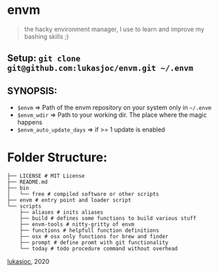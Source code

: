 # envm

> the hacky environment manager, I use to learn and improve my bashing skills ;) 

## Setup: ``git clone git@github.com:lukasjoc/envm.git ~/.envm``

## SYNOPSIS:
- ``$envm`` => Path of the envm repository on your system only in ``~/.envm``
- ``$envm_wdir`` => Path to your working dir. The place where the magic happens
- ``$envm_auto_update_days`` => if >= 1 update is enabled

# Folder Structure:
```
├── LICENSE # MIT License
├── README.md
├── bin
│   └── free # compiled software or other scripts
├── envm # entry point and loader script
└── scripts
    ├── aliases # inits aliases
    ├── build # defines some functions to build various stuff
    ├── envm-tools # nitty-gritty of envm
    ├── functions # helpfull function definitions
    ├── osx # osx only functions for brew and finder
    ├── prompt # define promt with git functionality
    └── today # todo procedure command without overhead

```

[lukasjoc](https://lukasjoc.com), 2020

